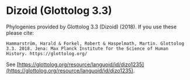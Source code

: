 # Dizoid (Glottolog 3.3)

Phylogenies provided by Glottolog 3.3 (Dizoid) (2018). If you use these please cite:

```
Hammarström, Harald & Forkel, Robert & Haspelmath, Martin. Glottolog 3.3. 2018. Jena: Max Planck Institute for the Science of Human History. https://glottolog.org/
```

See  [https://glottolog.org/resource/languoid/id/dizo1235](https://glottolog.org/resource/languoid/id/dizo1235).

